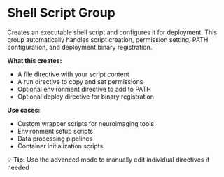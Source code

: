 # Shell Script Group

Creates an executable shell script and configures it for deployment. This group automatically handles script creation, permission setting, PATH configuration, and deployment binary registration.

**What this creates:**
- A file directive with your script content
- A run directive to copy and set permissions
- Optional environment directive to add to PATH
- Optional deploy directive for binary registration

**Use cases:**
- Custom wrapper scripts for neuroimaging tools
- Environment setup scripts
- Data processing pipelines
- Container initialization scripts

💡 **Tip:** Use the advanced mode to manually edit individual directives if needed